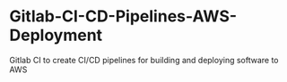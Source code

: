 # Gitlab-CI-CD-Pipelines-AWS-Deployment
Gitlab CI to create CI/CD pipelines for building and deploying software to AWS
